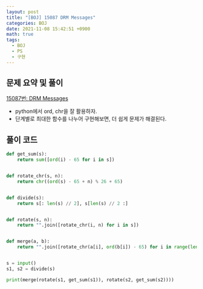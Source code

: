 ```yaml
---
layout: post
title: "[BOJ] 15087 DRM Messages"
categories: BOJ
date: 2021-11-08 15:42:51 +0900
math: true
tags:
  - BOJ
  - PS
  - 구현
---
```


## 문제 요약 및 풀이

[15087번: DRM Messages](https://www.acmicpc.net/problem/15087)

- python에서 ord, chr을 잘 활용하자.
- 단계별로 최대한 함수를 나누어 구현해보면, 더 쉽게 문제가 해결된다.

## 풀이 코드

```python
def get_sum(s):
    return sum([ord(i) - 65 for i in s])


def rotate_chr(s, n):
    return chr((ord(s) - 65 + n) % 26 + 65)


def divide(s):
    return s[: len(s) // 2], s[len(s) // 2 :]


def rotate(s, n):
    return "".join([rotate_chr(i, n) for i in s])


def merge(a, b):
    return "".join([rotate_chr(a[i], ord(b[i]) - 65) for i in range(len(a))])


s = input()
s1, s2 = divide(s)

print(merge(rotate(s1, get_sum(s1)), rotate(s2, get_sum(s2))))
```